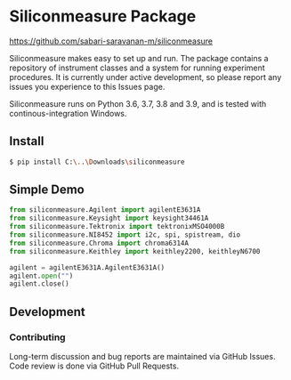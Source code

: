 # Siliconmeasure Package

https://github.com/sabari-saravanan-m/siliconmeasure

Siliconmeasure makes easy to set up and run. The package contains a repository of instrument classes and a system for running experiment procedures.
It is currently under active development, so please report any issues you experience to this Issues page.

Siliconmeasure runs on Python 3.6, 3.7, 3.8 and 3.9, and is tested with continous-integration Windows.


## Install

```bash
$ pip install C:\..\Downloads\siliconmeasure
```

## Simple Demo

```python
from siliconmeasure.Agilent import agilentE3631A
from siliconmeasure.Keysight import keysight34461A
from siliconmeasure.Tektronix import tektronixMSO4000B
from siliconmeasure.NI8452 import i2c, spi, spistream, dio
from siliconmeasure.Chroma import chroma6314A
from siliconmeasure.Keithley import keithley2200, keithleyN6700

agilent = agilentE3631A.AgilentE3631A()
agilent.open("")
agilent.close()
```

## Development

### Contributing

Long-term discussion and bug reports are maintained via GitHub Issues.
Code review is done via GitHub Pull Requests.
